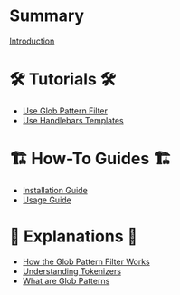 # Summary

[Introduction](introduction.md)

# 🛠️ Tutorials 🛠️

- [Use Glob Pattern Filter](tutorials/use_filter.md)
- [Use Handlebars Templates](tutorials/templates.md)

# 🏗️ How-To Guides 🏗️

- [Installation Guide](how_to/install.md)
- [Usage Guide](how_to/filter_files.md)

# 📖 Explanations 📖

- [How the Glob Pattern Filter Works](explanations/glob_pattern_filter.md)
- [Understanding Tokenizers](explanations/tokenizers.md)
- [What are Glob Patterns](explanations/glob_patterns.md)

<!-- # References

- [Command-Line Options](references/command_line_options.md)
- [Default Template](references/default_template.md) -->
